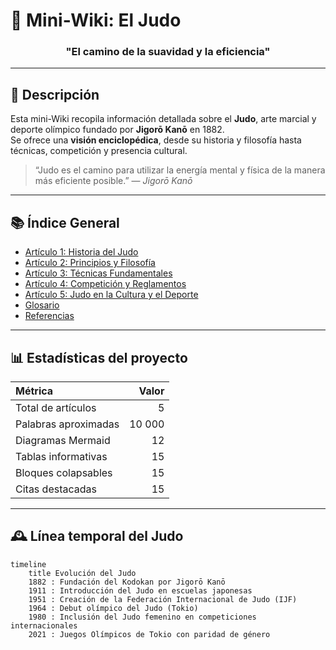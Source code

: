 # 🥋 Mini-Wiki: El Judo

<h3 align="center">"El camino de la suavidad y la eficiencia"</h3>

---

## 📖 Descripción

Esta mini-Wiki recopila información detallada sobre el **Judo**, arte marcial y deporte olímpico fundado por **Jigorō Kanō** en 1882.  
Se ofrece una **visión enciclopédica**, desde su historia y filosofía hasta técnicas, competición y presencia cultural.

> “Judo es el camino para utilizar la energía mental y física de la manera más eficiente posible.” — *Jigorō Kanō*

---

## 📚 Índice General

- [Artículo 1: Historia del Judo](#artículo-1-historia-del-judo)  
- [Artículo 2: Principios y Filosofía](#artículo-2-principios-y-filosofía)  
- [Artículo 3: Técnicas Fundamentales](#artículo-3-técnicas-fundamentales)  
- [Artículo 4: Competición y Reglamentos](#artículo-4-competición-y-reglamentos)  
- [Artículo 5: Judo en la Cultura y el Deporte](#artículo-5-judo-en-la-cultura-y-el-deporte)  
- [Glosario](#glosario-de-términos)  
- [Referencias](#referencias)

---

## 📊 Estadísticas del proyecto

| Métrica | Valor |
|:---------|------:|
| Total de artículos | 5 |
| Palabras aproximadas | 10 000 |
| Diagramas Mermaid | 12 |
| Tablas informativas | 15 |
| Bloques colapsables | 15 |
| Citas destacadas | 15 |

---

## 🕰️ Línea temporal del Judo

```mermaid
timeline
    title Evolución del Judo
    1882 : Fundación del Kodokan por Jigorō Kanō
    1911 : Introducción del Judo en escuelas japonesas
    1951 : Creación de la Federación Internacional de Judo (IJF)
    1964 : Debut olímpico del Judo (Tokio)
    1980 : Inclusión del Judo femenino en competiciones internacionales
    2021 : Juegos Olímpicos de Tokio con paridad de género

